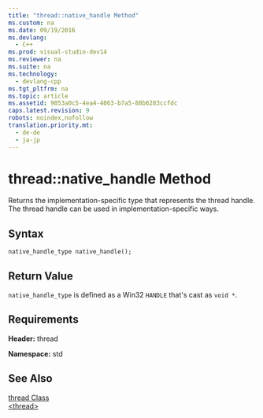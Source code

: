 ```yaml
---
title: "thread::native_handle Method"
ms.custom: na
ms.date: 09/19/2016
ms.devlang: 
  - C++
ms.prod: visual-studio-dev14
ms.reviewer: na
ms.suite: na
ms.technology: 
  - devlang-cpp
ms.tgt_pltfrm: na
ms.topic: article
ms.assetid: 9853a0c5-4ea4-4063-b7a5-88b6283ccfdc
caps.latest.revision: 9
robots: noindex,nofollow
translation.priority.mt: 
  - de-de
  - ja-jp
---
```

# thread::native_handle Method
Returns the implementation-specific type that represents the thread handle. The thread handle can be used in implementation-specific ways.  
  
## Syntax  
  
```  
native_handle_type native_handle();  
```  
  
## Return Value  
 `native_handle_type` is defined as a Win32 `HANDLE` that's cast as `void *`.  
  
## Requirements  
 **Header:** thread  
  
 **Namespace:** std  
  
## See Also  
 [thread Class](../vs140/thread-Class.md)   
 [<thread\>](../vs140/-thread-.md)